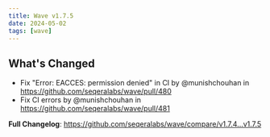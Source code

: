 ```yaml
---
title: Wave v1.7.5
date: 2024-05-02
tags: [wave]
---
```


## What's Changed
* Fix "Error: EACCES: permission denied" in CI by @munishchouhan in https://github.com/seqeralabs/wave/pull/480
* Fix CI errors by @munishchouhan in https://github.com/seqeralabs/wave/pull/481


**Full Changelog**: https://github.com/seqeralabs/wave/compare/v1.7.4...v1.7.5
